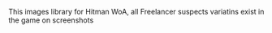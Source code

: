 This images library for Hitman WoA, all Freelancer suspects variatins exist in the game on screenshots
